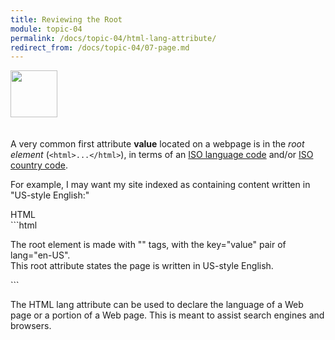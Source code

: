 ```yaml
---
title: Reviewing the Root
module: topic-04
permalink: /docs/topic-04/html-lang-attribute/
redirect_from: /docs/topic-04/07-page.md
---
```


<img src="./../../../img/arrow-divider.svg" style="width: 75px; border: none; margin: 0px 0 20px 0" />

A very common first attribute **value** located on a webpage is in the _root element_ (`<html>...</html>`), in terms of an [ISO language code](https://www.w3schools.com/tags/ref_language_codes.asp) and/or [ISO country code](https://www.w3schools.com/tags/ref_country_codes.asp).

For example, I may want my site indexed as containing content written in "US-style English:"

<div id="code-heading">HTML</div>
```html
<html lang="en-US">
  <p>The root element is made with "<html>" tags, with the key="value" pair of lang="en-US".
  <br />
  This root attribute states the page is written in US-style English.</p>
</html>
```

The HTML lang attribute can be used to declare the language of a Web page or a portion of a Web page. This is meant to assist search engines and browsers.
